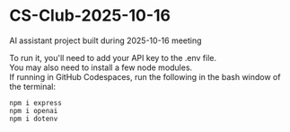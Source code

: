# CS-Club-2025-10-16
AI assistant project built during 2025-10-16 meeting  
  
To run it, you'll need to add your API key to the .env file.  
You may also need to install a few node modules.  
If running in GitHub Codespaces, run the following in the bash window of the terminal:
```
npm i express
npm i openai
npm i dotenv
```
